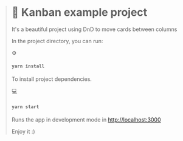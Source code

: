 ># :rocket: Kanban example project
>
> It's a beautiful project using DnD to move cards between columns
>
> In the project directory, you can run:
> 
> :gear:
> #### `yarn install`
> To install project dependencies.
>
> :computer:
> #### `yarn start`
> Runs the app in development mode in [http://localhost:3000](http://localhost:3000)
>
> Enjoy it :) 
